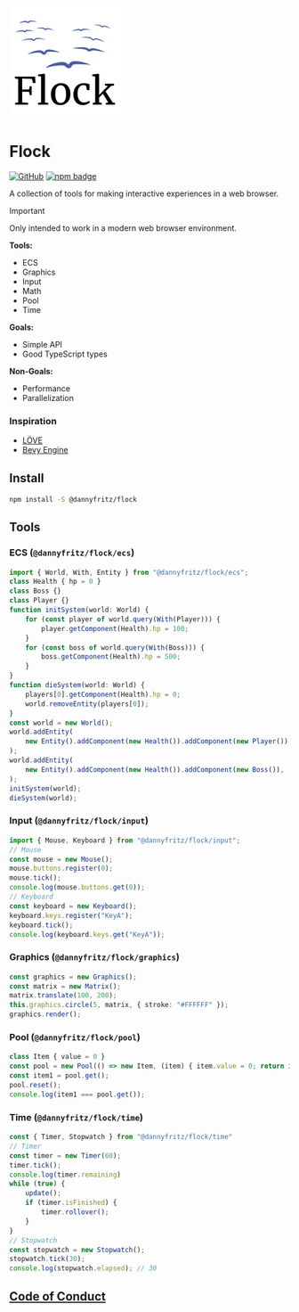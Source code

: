 ![logo](logo.png)

# Flock

[![GitHub](https://img.shields.io/github/license/dannyfritz/flock-ecs?style=for-the-badge)](https://github.com/dannyfritz/flock-ecs/blob/master/LICENSE)
[![npm badge](https://img.shields.io/npm/v/flock-ecs?style=for-the-badge)](https://www.npmjs.com/package/flock-ecs)

A collection of tools for making interactive experiences in a web browser.

> [!IMPORTANT]  
> Only intended to work in a modern web browser environment.

**Tools:**

- ECS
- Graphics
- Input
- Math
- Pool
- Time

**Goals:**

- Simple API
- Good TypeScript types

**Non-Goals:**

- Performance
- Parallelization

### Inspiration

- [LÖVE](https://love2d.org/)
- [Bevy Engine](https://bevyengine.org/)

## Install

```sh
npm install -S @dannyfritz/flock
```

## Tools

### ECS (`@dannyfritz/flock/ecs`)

```ts
import { World, With, Entity } from "@dannyfritz/flock/ecs";
class Health { hp = 0 }
class Boss {}
class Player {}
function initSystem(world: World) {
	for (const player of world.query(With(Player))) {
		player.getComponent(Health).hp = 100;
	}
	for (const boss of world.query(With(Boss))) {
		boss.getComponent(Health).hp = 500;
	}
}
function dieSystem(world: World) {
	players[0].getComponent(Health).hp = 0;
	world.removeEntity(players[0]);
}
const world = new World();
world.addEntity(
	new Entity().addComponent(new Health()).addComponent(new Player()),
);
world.addEntity(
	new Entity().addComponent(new Health()).addComponent(new Boss()),
);
initSystem(world);
dieSystem(world);
```

### Input (`@dannyfritz/flock/input`)

```typescript
import { Mouse, Keyboard } from "@dannyfritz/flock/input";
// Mouse
const mouse = new Mouse();
mouse.buttons.register(0);
mouse.tick();
console.log(mouse.buttons.get(0));
// Keyboard
const keyboard = new Keyboard();
keyboard.keys.register("KeyA");
keyboard.tick();
console.log(keyboard.keys.get("KeyA"));
```

### Graphics (`@dannyfritz/flock/graphics`)

```typescript
const graphics = new Graphics();
const matrix = new Matrix();
matrix.translate(100, 200);
this.graphics.circle(5, matrix, { stroke: "#FFFFFF" });
graphics.render();
```

### Pool (`@dannyfritz/flock/pool`)

```typescript
class Item { value = 0 }
const pool = new Pool(() => new Item, (item) { item.value = 0; return item; });
const item1 = pool.get();
pool.reset();
console.log(item1 === pool.get());
```

### Time (`@dannyfritz/flock/time`)

```typescript
const { Timer, Stopwatch } from "@dannyfritz/flock/time"
// Timer
const timer = new Timer(60);
timer.tick();
console.log(timer.remaining)
while (true) {
	update();
	if (timer.isFinished) {
		timer.rollover();
	}
}
// Stopwatch
const stopwatch = new Stopwatch();
stopwatch.tick(30);
console.log(stopwatch.elapsed); // 30
```

## [Code of Conduct](./CODE_OF_CONDUCT.md)
